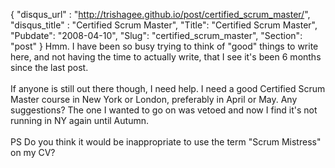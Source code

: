 {
 "disqus_url" : "http://trishagee.github.io/post/certified_scrum_master/",
 "disqus_title" : "Certified Scrum Master",
 "Title": "Certified Scrum Master",
 "Pubdate": "2008-04-10",
 "Slug": "certified_scrum_master",
 "Section": "post"
}
Hmm.  I have been so busy trying to think of "good" things to write here, and not having the time to actually write, that I see it's been 6 months since the last post.<br/><br/>If anyone is still out there though, I need help.  I need a good Certified Scrum Master course in New York or London, preferably in April or May.  Any suggestions?  The one I wanted to go on was vetoed and now I find it's not running in NY again until Autumn.<br/><br/>PS Do you think it would be inappropriate to use the term "Scrum Mistress" on my CV?
